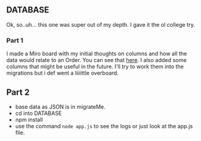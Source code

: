## DATABASE

Ok, so..uh... this one was super out of my depth. I gave it the ol college try.

### Part 1

I made a Miro board with my initial thoughts on columns and how all the data would relate to an Order.
You can see that [here](https://miro.com/app/board/o9J_loD761I=/?invite_link_id=434242344968).
I also added some columns that might be useful in the future. I'll try to work them into the migrations but i def went a liiiittle overboard.

## Part 2

- base data as JSON is in migrateMe.
- cd into DATABASE
- npm install
- use the command `node app.js` to see the logs or just look at the app.js file.
